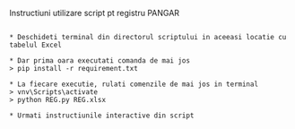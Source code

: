 Instructiuni utilizare script pt registru PANGAR
~~~~~~~~~~~~~~~~~~~~~~~~~~~~~~~~~~~~~~~~~~~~~~~~~

* Deschideti terminal din directorul scriptului in aceeasi locatie cu tabelul Excel

* Dar prima oara executati comanda de mai jos
> pip install -r requirement.txt

* La fiecare executie, rulati comenzile de mai jos in terminal
> vnv\Scripts\activate
> python REG.py REG.xlsx

* Urmati instructiunile interactive din script